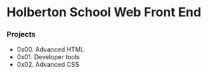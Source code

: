 # Holberton School Web Front End

### Projects

- 0x00. Advanced HTML
- 0x01. Developer tools
- 0x02. Advanced CSS